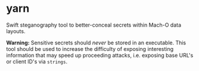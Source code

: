 yarn
====

Swift steganography tool to better-conceal secrets within Mach-O data layouts.

**Warning:** Sensitive secrets should _never_ be stored in an executable. This tool should be used to increase the difficulty of exposing interesting information that may speed up proceeding attacks, i.e. exposing base URL's or client ID's via `strings`.
